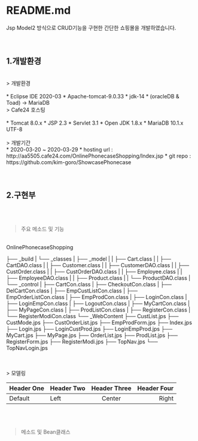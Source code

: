# README.md
Jsp Model2 방식으로 CRUD기능을 구현한 간단한 쇼핑몰을 개발하였습니다.
<br><br><br>


## 1.개발환경
<br>
> 개발환경
<br><br>
* Eclipse IDE 2020-03 
* Apache-tomcat-9.0.33 
* jdk-14
* (oracleDB & Toad) -> MariaDB    
<br>
> Cafe24 호스팅
<br><br>
* Tomcat 8.0.x 
* JSP 2.3 
* Servlet 3.1
* Open JDK 1.8.x 
* MariaDB 10.1.x UTF-8    
<br><br>
> 개발기간   
<br>
* 2020-03-20 ~ 2020-03-29
* hosting url : http://aa5505.cafe24.com/OnlinePhonecaseShopping/Index.jsp
* git repo : https://github.com/kim-goro/ShowcasePhonecase    
<br><br><br>


## 2.구현부  
<br><br>
> 주요 메소드 및 기능
<br>
OnlinePhonecaseShopping
<p>
├── _build
|   └── _classes
|       ├── _model
|       |   ├── Cart.class
|       |   ├── CartDAO.class
|       |   ├── Customer.class
|       |   ├── CustomerDAO.class
|       |   ├── CustOrder.class
|       |   ├── CustOrderDAO.class
|       |   ├── Employee.class
|       |   ├── EmployeeDAO.class
|       |   ├── Product.class
|       |   └── ProductDAO.class
|       └── _control
|           ├── CartCon.class
|           ├── CheckoutCon.class
|           ├── DelCartCon.class
|           ├── EmpCustListCon.class
|           ├── EmpOrderListCon.class
|           ├── EmpProdCon.class
|           ├── LoginCon.class
|           ├── LoginEmpCon.class
|           ├── LogoutCon.class
|           ├── MyCartCon.class
|           ├── MyPageCon.class
|           ├── ProdListCon.class
|           ├── RegisterCon.class
|           └── RegisterModiCon.class
└── _WebContent
    ├── CustList.jps
    ├── CustMode.jps
    ├── CustOrderList.jps
    ├── EmpProdForm.jps
    ├── Index.jps
    ├── Login.jps
    ├── LoginCustProd.jps
    ├── LoginEmpProd.jps
    ├── MyCart.jps
    ├── MyPage.jps
    ├── OrderList.jps
    ├── ProdList.jps
    ├── RegisterForm.jps
    ├── RegisterModi.jps
    ├── TopNav.jps
    └── TopNavLogin.jps
</p><br><br>
> 모델링
<br>

| Header One | Header Two | Header Three | Header Four |
| ---------- | :--------- | :----------: | ----------: |
| Default    | Left       | Center       | Right       |

<br><br>
> 메소드 및 Bean클래스
